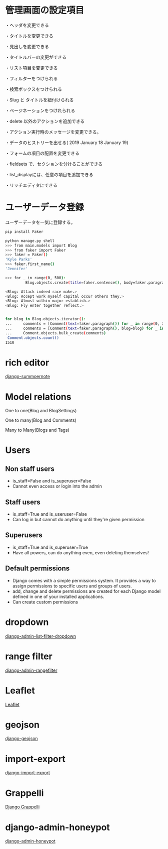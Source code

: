 # 管理画面の設定項目
・ヘッダを変更できる

・タイトルを変更できる

・見出しを変更できる

・タイトルバーの変更ができる

・リスト項目を変更できる

・フィルターをつけられる

・検索ボックスをつけられる

・Slug と タイトルを紐付けられる

・ページネーションをつけれられる

・delete 以外のアクションを追加できる

・アクション実行時のメッセージを変更できる。

・データのヒストリーを出せる( 2019 January 18 January 19)

・フォームの項目の配置を変更できる

・fieldsets で、セクションを分けることができる

・list_displayには、任意の項目を追加できる

・リッチエディタにできる

# ユーザーデータ登録

ユーザーデータを一気に登録する。

```bash
pip install Faker

python manage.py shell
>>> from main.models import Blog
>>> from faker import Faker
>>> faker = Faker()
'Kyle Parks'
>>> faker.first_name()
'Jennifer'

>>> for _ in range(0, 500):
         Blog.objects.create(title=faker.sentence(), body=faker.paragraph())

<Blog: Attack indeed race make.>
<Blog: Accept work myself capital occur others they.>
<Blog: Almost within major establish.>
<Blog: Fly enter together reflect.>


for blog in Blog.objects.iterator():
...     comments = [Comment(text=faker.paragraph()) for _ in range(0, 3)]
...     comments = [Comment(text=faker.paragraph(), blog=blog) for _ in range(0, 3)]
...     Comment.objects.bulk_create(comments)
 Comment.objects.count()
1510


```

# rich editor

[django-summoernote](https://github.com/summernote/django-summernote)

# Model relations
One to one(Blog and BlogSettings)

One to many(Blog and Comments)

Many to Many(Blogs and Tags)

# Users

## Non staff users
* is_staff=False and is_superuser=False
* Cannot even access or login into the admin

## Staff users
* is_staff=True and is_useruser=False
* Can log in but cannot do anything until they're given permission

## Superusers
* is_staff=True and is_superuser=True
* Have all powers, can do anything even, even deleting themselves!

## Default permissions
* Django comes with a simple permissions system. It provides a way to assign permissions to specific users and groups of users.
* add, change and delete permissions are created for each Django model defined in one of your installed applications.
* Can create custom permissions

# dropdown

[django-admin-list-filter-dropdown](https://github.com/mrts/django-admin-list-filter-dropdown)

# range filter
[django-admin-rangefilter](https://github.com/silentsokolov/django-admin-rangefilter)

# Leaflet
[Leaflet](https://django-leaflet.readthedocs.io/en/latest/)

# geojson
[django-geojson](https://django-geojson.readthedocs.io/en/latest/)

# import-export
[django-import-export](https://django-import-export.readthedocs.io/en/latest/)

# Grappelli
[Django Grappelli](https://django-grappelli.readthedocs.io/en/latest/)

# django-admin-honeypot
[django-admin-honeypot](https://github.com/dmpayton/django-admin-honeypot)





